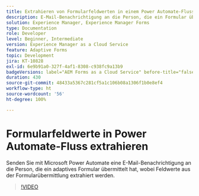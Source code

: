 ```yaml
---
title: Extrahieren von Formularfeldwerten in einem Power Automate-Fluss
description: E-Mail-Benachrichtigung an die Person, die ein Formular übermittelt hat, in einem Microsoft Power Automate-Workflow senden
solution: Experience Manager, Experience Manager Forms
type: Documentation
role: Developer
level: Beginner, Intermediate
version: Experience Manager as a Cloud Service
feature: Adaptive Forms
topic: Development
jira: KT-10828
exl-id: 6e9b91a0-327f-4af1-8308-c938fc9a13b9
badgeVersions: label="AEM Forms as a Cloud Service" before-title="false"
duration: 430
source-git-commit: 48433a5367c281cf5a1c106b08a1306f1b0e8ef4
workflow-type: ht
source-wordcount: '56'
ht-degree: 100%

---
```


# Formularfeldwerte in Power Automate-Fluss extrahieren

Senden Sie mit Microsoft Power Automate eine E-Mail-Benachrichtigung an die Person, die ein adaptives Formular übermittelt hat, wobei Feldwerte aus der Formularübermittlung extrahiert werden.

>[!VIDEO](https://video.tv.adobe.com/v/345957?quality=12&learn=on)
